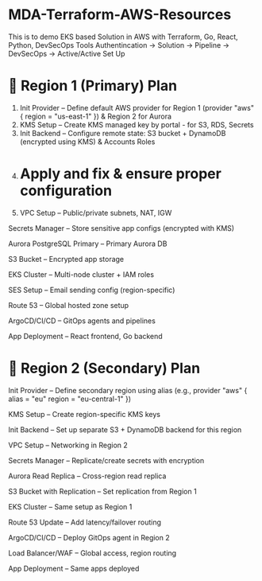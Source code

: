 # MDA-Terraform-AWS-Resources
This is to demo EKS based Solution in AWS with Terraform, Go, React, Python, DevSecOps Tools
Authentincation -> Solution -> Pipeline -> DevSecOps -> Active/Active Set Up
# 🔹 Region 1 (Primary) Plan
1. Init Provider – Define default AWS provider for Region 1 (provider "aws" { region = "us-east-1" }) & Region 2 for Aurora 
2. KMS Setup – Create KMS managed key by portal - for S3, RDS, Secrets
3. Init Backend – Configure remote state: S3 bucket + DynamoDB (encrypted using KMS) & Accounts Roles
4. # Apply and fix & ensure proper configuration
5. VPC Setup – Public/private subnets, NAT, IGW

Secrets Manager – Store sensitive app configs (encrypted with KMS)

Aurora PostgreSQL Primary – Primary Aurora DB

S3 Bucket – Encrypted app storage

EKS Cluster – Multi-node cluster + IAM roles

SES Setup – Email sending config (region-specific)

Route 53 – Global hosted zone setup

ArgoCD/CI/CD – GitOps agents and pipelines

App Deployment – React frontend, Go backend

# 🔹 Region 2 (Secondary) Plan
Init Provider – Define secondary region using alias (e.g., provider "aws" { alias = "eu" region = "eu-central-1" })

KMS Setup – Create region-specific KMS keys

Init Backend – Set up separate S3 + DynamoDB backend for this region

VPC Setup – Networking in Region 2

Secrets Manager – Replicate/create secrets with encryption

Aurora Read Replica – Cross-region read replica

S3 Bucket with Replication – Set replication from Region 1

EKS Cluster – Same setup as Region 1

Route 53 Update – Add latency/failover routing

ArgoCD/CI/CD – Deploy GitOps agent in Region 2

Load Balancer/WAF – Global access, region routing

App Deployment – Same apps deployed